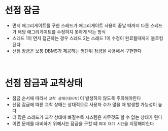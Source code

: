 # 선점 잠금

- 먼저 애그리게이트를 구한 스레드가 애그리게이트 사용이 끝날 때까지 다른 스레드가 해당 애그리게이트를 수정하지 못하게 막는 방식
- 스레드 1이 먼저 접근하는 경우 스레드 2는 스레드 1이 수정이 완료될때까지 블로킹된다
- 선점 잠금은 보통 DBMS가 제공하는 행단위 잠금을 사용해서 구현한다

<br>

# 선점 잠금과 교착상태

- 잠금 순서에 따라서 `교착 상태(데드락)`이 발생하지 않도록 주의해야한다
- 선점 감금에 따른 교착 상태는 상대적으로 사용자 수가 많을 때 발생할 가능성이 높다
- 더 많은 스레드가 교착 상태에 빠질수록 시스템은 사무것도 할 수 없는 상태가 된다
- 이런 문제를 대비하기 위해서는 잠금을 구할 떄 `최대 대기 시간`을 지정해야한다
